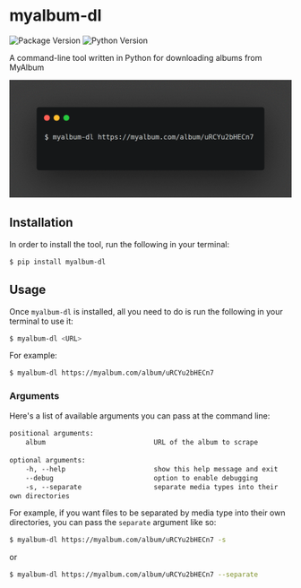 # myalbum-dl
![Package Version](https://img.shields.io/pypi/v/myalbum-dl?style=flat-square) ![Python Version](https://img.shields.io/pypi/pyversions/myalbum-dl?style=flat-square)

A command-line tool written in Python for downloading albums from MyAlbum

<img src="https://raw.githubusercontent.com/GBS3/myalbum-dl/main/media/terminal.gif">

## Installation
In order to install the tool, run the following in your terminal:

```sh
$ pip install myalbum-dl
```

## Usage
Once `myalbum-dl` is installed, all you need to do is run the following in your terminal to use it:

```sh
$ myalbum-dl <URL>
```

For example:

```sh
$ myalbum-dl https://myalbum.com/album/uRCYu2bHECn7
```

### Arguments
Here's a list of available arguments you can pass at the command line:
```
positional arguments:
    album                           URL of the album to scrape
    
optional arguments:
    -h, --help                      show this help message and exit
    --debug                         option to enable debugging
    -s, --separate                  separate media types into their own directories
```

For example, if you want files to be separated by media type into their own directories, you can pass the `separate` argument like so:

```sh
$ myalbum-dl https://myalbum.com/album/uRCYu2bHECn7 -s
```

or

```sh
$ myalbum-dl https://myalbum.com/album/uRCYu2bHECn7 --separate
```